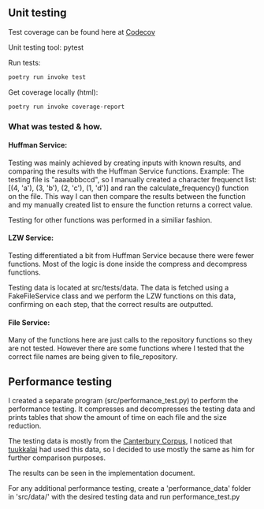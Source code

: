 ## Unit testing

Test coverage can be found here at [Codecov](https://app.codecov.io/gh/VoxBorealis/text_compressor_tira)

Unit testing tool: pytest

Run tests:
```bash
poetry run invoke test
```

Get coverage locally (html):
```
poetry run invoke coverage-report
```

### What was tested & how.

#### Huffman Service:

Testing was mainly achieved by creating inputs with known results, and comparing the results with the Huffman Service functions.
Example: The testing file is "aaaabbbccd", so I manually created a character frequenct list: [(4, 'a'), (3, 'b'), (2, 'c'), (1, 'd')] and ran the calculate_frequency() function on the file. This way I can then compare the results between the function and my manually created list to ensure the function returns a correct value. 

Testing for other functions was performed in a similiar fashion.

#### LZW Service:

Testing differentiated a bit from Huffman Service because there were fewer functions. Most of the logic is done inside the
compress and decompress functions.

Testing data is located at src/tests/data.
The data is fetched using a FakeFileService class and we perform the LZW functions on this data, confirming on each step,
that the correct results are outputted.

#### File Service:

Many of the functions here are just calls to the repository functions so they are not tested.
However there are some functions where I tested that the correct file names are being given to file_repository.

## Performance testing

I created a separate program (src/performance_test.py) to perform the performance testing. It compresses and decompresses the testing data and prints tables that show the amount of time on each file and the size reduction.

The testing data is mostly from the [Canterbury Corpus](https://corpus.canterbury.ac.nz/descriptions/#cantrbry), I noticed that [tuukkalai](https://github.com/tuukkalai/tiralabra) had used this data, so I decided to use mostly the same as him for further comparison purposes.

The results can be seen in the implementation document.

For any additional performance testing, create a 'performance_data' folder in 'src/data/' with the desired testing data and run performance_test.py